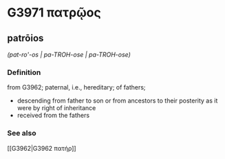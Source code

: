 # G3971 πατρῷος

## patrōios

_(pat-ro'-os | pa-TROH-ose | pa-TROH-ose)_

### Definition

from G3962; paternal, i.e., hereditary; of fathers; 

- descending from father to son or from ancestors to their posterity as it were by right of inheritance
- received from the fathers

### See also

[[G3962|G3962 πατήρ]]
